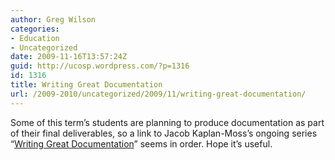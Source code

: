 ```yaml
---
author: Greg Wilson
categories:
- Education
- Uncategorized
date: 2009-11-16T13:57:24Z
guid: http://ucosp.wordpress.com/?p=1316
id: 1316
title: Writing Great Documentation
url: /2009-2010/uncategorized/2009/11/writing-great-documentation/
---
```


Some of this term&#8217;s students are planning to produce documentation as part of their final deliverables, so a link to Jacob Kaplan-Moss&#8217;s ongoing series &#8220;[Writing Great Documentation](http://jacobian.org/writing/great-documentation/)&#8221; seems in order. Hope it&#8217;s useful.
